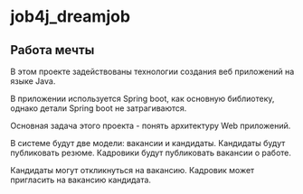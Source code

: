 # job4j_dreamjob

## Работа мечты

В этом проекте задействованы технологии создания веб приложений на языке Java.

В приложении используется Spring boot, как основную библиотеку, однако детали Spring boot не затрагиваются.

Основная задача этого проекта - понять архитектуру Web приложений.

В системе будут две модели: вакансии и кандидаты. Кандидаты будут публиковать резюме. Кадровики будут публиковать вакансии о работе.

Кандидаты могут откликнуться на вакансию. Кадровик может пригласить на вакансию кандидата.